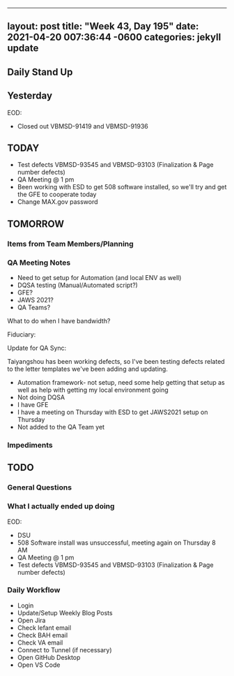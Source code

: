 
---
layout: post
title:  "Week 43, Day 195"
date:   2021-04-20 007:36:44 -0600
categories: jekyll update
---

## Daily Stand Up
## Yesterday
EOD:
* Closed out VBMSD-91419 and VBMSD-91936 
  
## TODAY
* Test defects VBMSD-93545 and VBMSD-93103 (Finalization & Page number defects)
* QA Meeting @ 1 pm
* Been working with ESD to get 508 software installed, so we'll try and get the GFE to cooperate today
* Change MAX.gov password

## TOMORROW

### Items from Team Members/Planning

### QA Meeting Notes
* Need to get setup for Automation (and local ENV as well)
* DQSA testing (Manual/Automated script?)
* GFE?
* JAWS 2021?
* QA Teams?

What to do when I have bandwidth?

Fiduciary:

Update for QA Sync:

Taiyangshou has been working defects, so I've been testing defects related to the letter templates we've been adding and updating. 

* Automation framework- not setup, need some help getting that setup as well as help with getting my local environment going
* Not doing DQSA
* I have GFE
* I have a meeting on Thursday with ESD to get JAWS2021 setup on Thursday
* Not added to the QA Team yet

### Impediments

## TODO

### General Questions  

### What I actually ended up doing
EOD:
* DSU
* 508 Software install was unsuccessful, meeting again on Thursday 8 AM
* QA Meeting @ 1 pm
* Test defects VBMSD-93545 and VBMSD-93103 (Finalization & Page number defects)


### Daily Workflow
* Login
* Update/Setup Weekly Blog Posts
* Open Jira
* Check lefant email
* Check BAH email
* Check VA email
* Connect to Tunnel (if necessary)
* Open GitHub Desktop
* Open VS Code